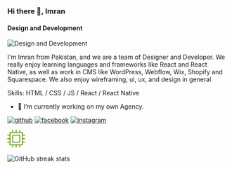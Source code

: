### Hi there 👋, Imran
#### Design and Development
![Design and Development](https://arturssmirnovs.github.io/github-profile-readme-generator/images/banner.png)

I'm Imran from Pakistan, and we are a team of Designer and Developer. We really enjoy learning languages and frameworks like React and React Native, as well as work in CMS like WordPress, Webflow, Wix, Shopify and Squarespace. We also enjoy wireframing, ui, ux, and design in general

Skills: HTML / CSS / JS / React / React Native

- 🔭 I’m currently working on my own Agency. 


[<img src='https://cdn.jsdelivr.net/npm/simple-icons@3.0.1/icons/github.svg' alt='github' height='40'>](https://github.com/imCodify)  [<img src='https://cdn.jsdelivr.net/npm/simple-icons@3.0.1/icons/facebook.svg' alt='facebook' height='40'>](https://www.facebook.com/Emran)  [<img src='https://cdn.jsdelivr.net/npm/simple-icons@3.0.1/icons/instagram.svg' alt='instagram' height='40'>](https://www.instagram.com/emran_manii1/)  

<a href='https://docs.github.com/en/developers'><img src='https://raw.githubusercontent.com/acervenky/animated-github-badges/master/assets/devbadge.gif' width='40' height='40'></a> 

![GitHub streak stats](https://streak-stats.demolab.com/?user=imCodify)
